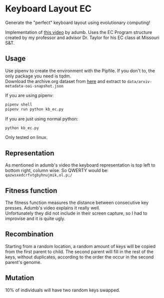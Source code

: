# Keyboard Layout EC

Generate the "perfect" keyboard layout using evolutionary computing!

Implementation of [this video](https://www.youtube.com/watch?v=EOaPb9wrgDY) by adumb.
Uses the EC Program structure created by my professor and advisor Dr. Taylor for his EC class at Missouri S&T.

## Usage
Use pipenv to create the environment with the Pipfile. If you don't to, the only package you need is tqdm.  
Download the archive.org dataset from [here](https://www.kaggle.com/datasets/Cornell-University/arxiv) and extract to `data/arxiv-metadata-oai-snapshot.json`

If you are using pipenv:
```sh
pipenv shell
pipenv run python kb_ec.py
```

If you are just using normal python:
```sh
python kb_ec.py
```

Only tested on linux.


## Representation
As mentioned in adumb's video the keyboard representation is top left to bottom right, column wise. So QWERTY would be:
`qazwsxedcrfvtgbyhnujmik,ol.p;/`

## Fitness function
The fitness function measures the distance between consecutive key presses. Adumb's video explains it really well.  
Unfortunately they did not include in their screen capture, so I had to improvise and it is quite ugly.

## Recombination
Starting from a random location, a random amount of keys will be copied from the first parent to child. The second parent will fill in the rest
of the keys, without duplicates, according to the order the occur in the second parent's genome.

## Mutation
10% of individuals will have two random keys swapped.
